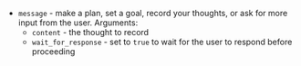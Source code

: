 * `message` - make a plan, set a goal, record your thoughts, or ask for more input from the user. Arguments:
  * `content` - the thought to record
  * `wait_for_response` - set to `true` to wait for the user to respond before proceeding
